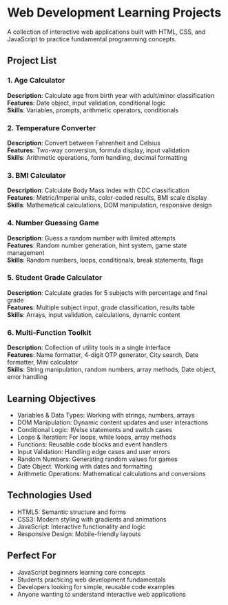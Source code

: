 # Web Development Learning Projects

A collection of interactive web applications built with HTML, CSS, and JavaScript to practice fundamental programming concepts.

## Project List

### 1. Age Calculator
**Description**: Calculate age from birth year with adult/minor classification  
**Features**: Date object, input validation, conditional logic  
**Skills**: Variables, prompts, arithmetic operators, conditionals

### 2. Temperature Converter  
**Description**: Convert between Fahrenheit and Celsius  
**Features**: Two-way conversion, formula display, input validation  
**Skills**: Arithmetic operations, form handling, decimal formatting

### 3. BMI Calculator
**Description**: Calculate Body Mass Index with CDC classification  
**Features**: Metric/Imperial units, color-coded results, BMI scale display  
**Skills**: Mathematical calculations, DOM manipulation, responsive design

### 4. Number Guessing Game
**Description**: Guess a random number with limited attempts  
**Features**: Random number generation, hint system, game state management  
**Skills**: Random numbers, loops, conditionals, break statements, flags

### 5. Student Grade Calculator
**Description**: Calculate grades for 5 subjects with percentage and final grade  
**Features**: Multiple subject input, grade classification, results table  
**Skills**: Arrays, input validation, calculations, dynamic content

### 6. Multi-Function Toolkit
**Description**: Collection of utility tools in a single interface  
**Features**: Name formatter, 4-digit OTP generator, City search, Date formatter, Mini calculator  
**Skills**: String manipulation, random numbers, array methods, Date object, error handling

## Learning Objectives
- Variables & Data Types: Working with strings, numbers, arrays
- DOM Manipulation: Dynamic content updates and user interactions
- Conditional Logic: If/else statements and switch cases
- Loops & Iteration: For loops, while loops, array methods
- Functions: Reusable code blocks and event handlers
- Input Validation: Handling edge cases and user errors
- Random Numbers: Generating random values for games
- Date Object: Working with dates and formatting
- Arithmetic Operations: Mathematical calculations and conversions

## Technologies Used
- HTML5: Semantic structure and forms
- CSS3: Modern styling with gradients and animations
- JavaScript: Interactive functionality and logic
- Responsive Design: Mobile-friendly layouts

## Perfect For
- JavaScript beginners learning core concepts
- Students practicing web development fundamentals
- Developers looking for simple, reusable code examples
- Anyone wanting to understand interactive web applications
